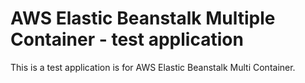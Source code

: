 # AWS Elastic Beanstalk Multiple Container - test application

This is a test application is for AWS Elastic Beanstalk Multi Container.
